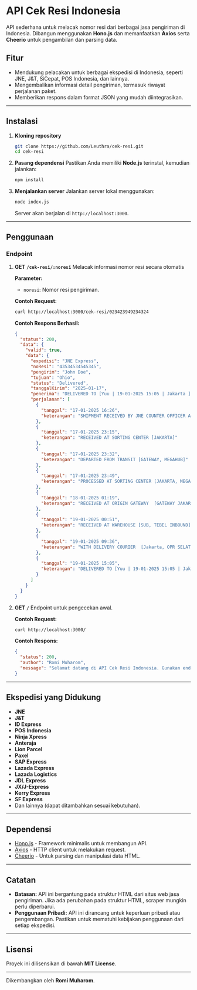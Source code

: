 # API Cek Resi Indonesia

API sederhana untuk melacak nomor resi dari berbagai jasa pengiriman di Indonesia. Dibangun menggunakan **Hono.js** dan memanfaatkan **Axios** serta **Cheerio** untuk pengambilan dan parsing data.

## Fitur

- Mendukung pelacakan untuk berbagai ekspedisi di Indonesia, seperti JNE, J&T, SiCepat, POS Indonesia, dan lainnya.
- Mengembalikan informasi detail pengiriman, termasuk riwayat perjalanan paket.
- Memberikan respons dalam format JSON yang mudah diintegrasikan.

---

## Instalasi

1. **Kloning repository**

   ```bash
   git clone https://github.com/Leuthra/cek-resi.git
   cd cek-resi
   ```

2. **Pasang dependensi**
   Pastikan Anda memiliki **Node.js** terinstal, kemudian jalankan:

   ```bash
   npm install
   ```

3. **Menjalankan server**
   Jalankan server lokal menggunakan:
   ```bash
   node index.js
   ```
   Server akan berjalan di `http://localhost:3000`.

---

## Penggunaan

### **Endpoint**

1. **GET `/cek-resi/:noresi`**
   Melacak informasi nomor resi secara otomatis

   **Parameter:**

   - `noresi`: Nomor resi pengiriman.

   **Contoh Request:**

   ```bash
   curl http://localhost:3000/cek-resi/023423949234324
   ```

   **Contoh Respons Berhasil:**

   ```json
   {
     "status": 200,
     "data": {
       "valid": true,
       "data": {
         "expedisi": "JNE Express",
         "noResi": "43534534545345",
         "pengirim": "John Doe",
         "tujuan": "Ohio",
         "status": "Delivered",
         "tanggalKirim": "2025-01-17",
         "penerima": "DELIVERED TO [Yuu | 19-01-2025 15:05 | Jakarta ] (Delivered)",
         "perjalanan": [
           {
             "tanggal": "17-01-2025 16:26",
             "keterangan": "SHIPMENT RECEIVED BY JNE COUNTER OFFICER AT [JAKARTA]"
           },
           {
             "tanggal": "17-01-2025 23:15",
             "keterangan": "RECEIVED AT SORTING CENTER [JAKARTA]"
           },
           {
             "tanggal": "17-01-2025 23:32",
             "keterangan": "DEPARTED FROM TRANSIT [GATEWAY, MEGAHUB]"
           },
           {
             "tanggal": "17-01-2025 23:49",
             "keterangan": "PROCESSED AT SORTING CENTER [JAKARTA, MEGAHUB MACHINE-2]"
           },
           {
             "tanggal": "18-01-2025 01:19",
             "keterangan": "RECEIVED AT ORIGIN GATEWAY  [GATEWAY JAKARTA]"
           },
           {
             "tanggal": "19-01-2025 00:51",
             "keterangan": "RECEIVED AT WAREHOUSE [SUB, TEBEL INBOUND]"
           },
           {
             "tanggal": "19-01-2025 09:36",
             "keterangan": "WITH DELIVERY COURIER  [Jakarta, OPR SELATAN]"
           },
           {
             "tanggal": "19-01-2025 15:05",
             "keterangan": "DELIVERED TO [Yuu | 19-01-2025 15:05 | Jakarta ]"
           }
         ]
       }
     }
   }
   ```

2. **GET `/`**
   Endpoint untuk pengecekan awal.

   **Contoh Request:**

   ```bash
   curl http://localhost:3000/
   ```

   **Contoh Respons:**

   ```json
   {
     "status": 200,
     "author": "Romi Muharom",
     "message": "Selamat datang di API Cek Resi Indonesia. Gunakan endpoint /cek-resi/:noresi untuk melacak pengiriman."
   }
   ```

---

## Ekspedisi yang Didukung

- **JNE**
- **J&T**
- **ID Express**
- **POS Indonesia**
- **Ninja Xpress**
- **Anteraja**
- **Lion Parcel**
- **Paxel**
- **SAP Express**
- **Lazada Express**
- **Lazada Logistics**
- **JDL Express**
- **JX/J-Express**
- **Kerry Express**
- **SF Express**
- Dan lainnya (dapat ditambahkan sesuai kebutuhan).

---

## Dependensi

- [Hono.js](https://github.com/honojs/hono) - Framework minimalis untuk membangun API.
- [Axios](https://axios-http.com) - HTTP client untuk melakukan request.
- [Cheerio](https://cheerio.js.org) - Untuk parsing dan manipulasi data HTML.

---

## Catatan

- **Batasan:** API ini bergantung pada struktur HTML dari situs web jasa pengiriman. Jika ada perubahan pada struktur HTML, scraper mungkin perlu diperbarui.
- **Penggunaan Pribadi:** API ini dirancang untuk keperluan pribadi atau pengembangan. Pastikan untuk mematuhi kebijakan penggunaan dari setiap ekspedisi.

---

## Lisensi

Proyek ini dilisensikan di bawah **MIT License**.

---

Dikembangkan oleh **Romi Muharom**.

```

```
